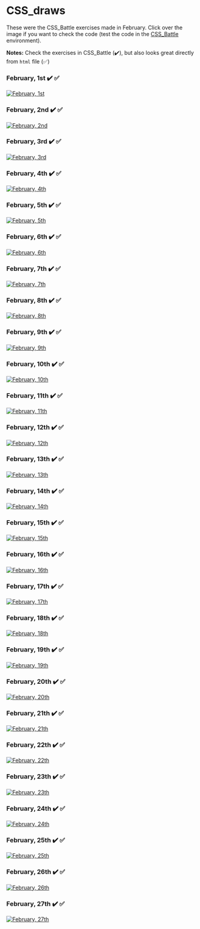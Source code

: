 # CSS_draws

These were the CSS_Battle exercises made in February. Click over the image if you want to check the code (test the code in the [CSS_Battle](https://cssbattle.dev/) environment).

**Notes:** Check the exercises in CSS_Battle (✔️), but also looks great directly from `html` file (✅)

### February, 1st ✔️ ✅
[![February, 1st](draws/01.png)](html/01.html)

### February, 2nd ✔️ ✅
[![February, 2nd](draws/02.png)](html/02.html)

### February, 3rd ✔️ ✅
[![February, 3rd](draws/03.png)](html/03.html)

### February, 4th ✔️ ✅
[![February, 4th](draws/04.png)](html/04.html)

### February, 5th ✔️ ✅
[![February, 5th](draws/05.png)](html/05.html)

### February, 6th ✔️ ✅
[![February, 6th](draws/06.png)](html/06.html)

### February, 7th ✔️ ✅
[![February, 7th](draws/07.png)](html/07.html)

### February, 8th ✔️ ✅
[![February, 8th](draws/08.png)](html/08.html)

### February, 9th ✔️ ✅
[![February, 9th](draws/09.png)](html/09.html)

### February, 10th ✔️ ✅
[![February, 10th](draws/10.png)](html/10.html)

### February, 11th ✔️ ✅
[![February, 11th](draws/11.png)](html/11.html)

### February, 12th ✔️ ✅
[![February, 12th](draws/12.png)](html/12.html)

### February, 13th ✔️ ✅
[![February, 13th](draws/13.png)](html/13.html)

### February, 14th ✔️ ✅
[![February, 14th](draws/14.png)](html/14.html)

### February, 15th ✔️ ✅
[![February, 15th](draws/15.png)](html/15.html)

### February, 16th ✔️ ✅
[![February, 16th](draws/16.png)](html/16.html)

### February, 17th ✔️ ✅
[![February, 17th](draws/17.png)](html/17.html)

### February, 18th ✔️ ✅
[![February, 18th](draws/18.png)](html/18.html)

### February, 19th ✔️ ✅
[![February, 19th](draws/19.png)](html/19.html)

### February, 20th ✔️ ✅
[![February, 20th](draws/20.png)](html/20.html)

### February, 21th ✔️ ✅
[![February, 21th](draws/21.png)](html/21.html)

### February, 22th ✔️ ✅
[![February, 22th](draws/22.png)](html/22.html)

### February, 23th ✔️ ✅
[![February, 23th](draws/23.png)](html/23.html)

### February, 24th ✔️ ✅
[![February, 24th](draws/24.png)](html/24.html)

### February, 25th ✔️ ✅
[![February, 25th](draws/25.png)](html/25.html)

### February, 26th ✔️ ✅
[![February, 26th](draws/26.png)](html/26.html)

### February, 27th ✔️ ✅
[![February, 27th](draws/27.png)](html/27.html)
